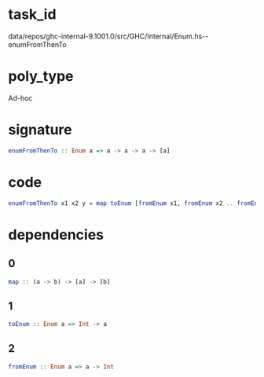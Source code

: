 
# task_id
data/repos/ghc-internal-9.1001.0/src/GHC/Internal/Enum.hs--enumFromThenTo

# poly_type
Ad-hoc

# signature
```haskell
enumFromThenTo :: Enum a => a -> a -> a -> [a]
```   

# code
```haskell
enumFromThenTo x1 x2 y = map toEnum [fromEnum x1, fromEnum x2 .. fromEnum y]
```

# dependencies
## 0
```haskell
map :: (a -> b) -> [a] -> [b]
```
## 1
```haskell
toEnum :: Enum a => Int -> a
```
## 2
```haskell
fromEnum :: Enum a => a -> Int
```